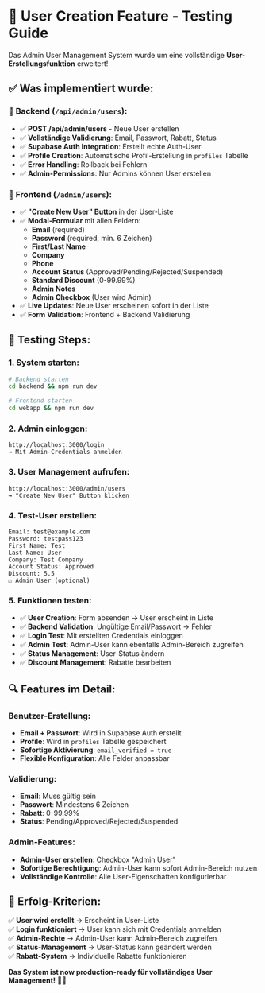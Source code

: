# 🎯 User Creation Feature - Testing Guide

Das Admin User Management System wurde um eine vollständige **User-Erstellungsfunktion** erweitert!

## ✅ Was implementiert wurde:

### 🔧 **Backend (`/api/admin/users`)**:
- ✅ **POST /api/admin/users** - Neue User erstellen
- ✅ **Vollständige Validierung**: Email, Passwort, Rabatt, Status
- ✅ **Supabase Auth Integration**: Erstellt echte Auth-User
- ✅ **Profile Creation**: Automatische Profil-Erstellung in `profiles` Tabelle
- ✅ **Error Handling**: Rollback bei Fehlern
- ✅ **Admin-Permissions**: Nur Admins können User erstellen

### 🎨 **Frontend (`/admin/users`)**:
- ✅ **"Create New User" Button** in der User-Liste
- ✅ **Modal-Formular** mit allen Feldern:
  - **Email** (required)
  - **Password** (required, min. 6 Zeichen)
  - **First/Last Name**
  - **Company**
  - **Phone**
  - **Account Status** (Approved/Pending/Rejected/Suspended)
  - **Standard Discount** (0-99.99%)
  - **Admin Notes**
  - **Admin Checkbox** (User wird Admin)
- ✅ **Live Updates**: Neue User erscheinen sofort in der Liste
- ✅ **Form Validation**: Frontend + Backend Validierung

## 🚀 **Testing Steps:**

### 1. System starten:
```bash
# Backend starten
cd backend && npm run dev

# Frontend starten
cd webapp && npm run dev
```

### 2. Admin einloggen:
```
http://localhost:3000/login
→ Mit Admin-Credentials anmelden
```

### 3. User Management aufrufen:
```
http://localhost:3000/admin/users
→ "Create New User" Button klicken
```

### 4. Test-User erstellen:
```
Email: test@example.com
Password: testpass123
First Name: Test
Last Name: User  
Company: Test Company
Account Status: Approved
Discount: 5.5
☑️ Admin User (optional)
```

### 5. Funktionen testen:
- ✅ **User Creation**: Form absenden → User erscheint in Liste
- ✅ **Backend Validation**: Ungültige Email/Passwort → Fehler
- ✅ **Login Test**: Mit erstellten Credentials einloggen
- ✅ **Admin Test**: Admin-User kann ebenfalls Admin-Bereich zugreifen
- ✅ **Status Management**: User-Status ändern
- ✅ **Discount Management**: Rabatte bearbeiten

## 🔍 **Features im Detail:**

### **Benutzer-Erstellung**:
- **Email + Passwort**: Wird in Supabase Auth erstellt
- **Profile**: Wird in `profiles` Tabelle gespeichert
- **Sofortige Aktivierung**: `email_verified = true`
- **Flexible Konfiguration**: Alle Felder anpassbar

### **Validierung**:
- **Email**: Muss gültig sein
- **Passwort**: Mindestens 6 Zeichen
- **Rabatt**: 0-99.99%
- **Status**: Pending/Approved/Rejected/Suspended

### **Admin-Features**:
- **Admin-User erstellen**: Checkbox "Admin User"
- **Sofortige Berechtigung**: Admin-User kann sofort Admin-Bereich nutzen
- **Vollständige Kontrolle**: Alle User-Eigenschaften konfigurierbar

## 🎉 **Erfolg-Kriterien:**

✅ **User wird erstellt** → Erscheint in User-Liste  
✅ **Login funktioniert** → User kann sich mit Credentials anmelden  
✅ **Admin-Rechte** → Admin-User kann Admin-Bereich zugreifen  
✅ **Status-Management** → User-Status kann geändert werden  
✅ **Rabatt-System** → Individuelle Rabatte funktionieren  

**Das System ist now production-ready für vollständiges User Management!** 🚀✨
